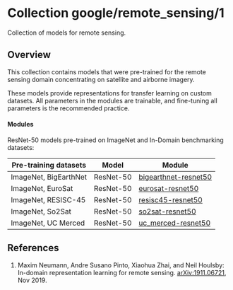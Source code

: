 # Collection google/remote_sensing/1

Collection of models for remote sensing.

<!-- dataset: multiple -->
<!-- module-type: image-feature-vector -->
<!-- task: image-feature-vector -->
<!-- network-architecture: multiple -->
<!-- language: en -->

## Overview

This collection contains models that were pre-trained for the remote sensing
domain concentrating on satellite and airborne imagery.

These models provide representations for transfer learning on custom datasets.
All parameters in the modules are trainable, and fine-tuning all parameters is
the recommended practice.

#### Modules

ResNet-50 models pre-trained on ImageNet and In-Domain benchmarking datasets:

Pre-training datasets | Model     | Module
--------------------- | --------- | ------
ImageNet, BigEarthNet | ResNet-50 | [bigearthnet-resnet50](https://tfhub.dev/google/remote_sensing/bigearthnet-resnet50)
ImageNet, EuroSat     | ResNet-50 | [eurosat-resnet50](https://tfhub.dev/google/remote_sensing/eurosat-resnet50)
ImageNet, RESISC-45   | ResNet-50 | [resisc45-resnet50](https://tfhub.dev/google/remote_sensing/resisc45-resnet50)
ImageNet, So2Sat      | ResNet-50 | [so2sat-resnet50](https://tfhub.dev/google/remote_sensing/so2sat-resnet50)
ImageNet, UC Merced   | ResNet-50 | [uc_merced-resnet50](https://tfhub.dev/google/remote_sensing/uc_merced-resnet50)

## References

1.  Maxim Neumann, Andre Susano Pinto, Xiaohua Zhai, and Neil Houlsby: In-domain
    representation learning for remote sensing.
    [arXiv:1911.06721](https://arxiv.org/abs/1911.06721), Nov 2019.
